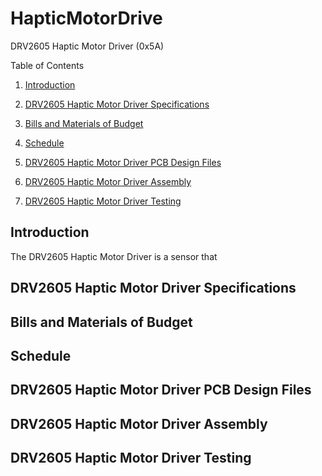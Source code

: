 # HapticMotorDrive

DRV2605 Haptic Motor Driver (0x5A)

Table of Contents

1. [Introduction](#introduction)

2. [DRV2605 Haptic Motor Driver Specifications](#drv2605-haptic-motor-driver-specifications)

3. [Bills and Materials of Budget](#bills-and-materials-of-budget)

4. [Schedule](#schedule)

5. [DRV2605 Haptic Motor Driver PCB Design Files](#drv2605-haptic-motor-driver-pcb-design-files)

6. [DRV2605 Haptic Motor Driver Assembly](#drv2605-haptic-motor-driver-assembly)

7. [DRV2605 Haptic Motor Driver Testing](#drv2605-haptic-motor-driver-testing)



## Introduction

The DRV2605 Haptic Motor Driver is a sensor that 


## DRV2605 Haptic Motor Driver Specifications

## Bills and Materials of Budget

## Schedule

## DRV2605 Haptic Motor Driver PCB Design Files

## DRV2605 Haptic Motor Driver Assembly

## DRV2605 Haptic Motor Driver Testing
